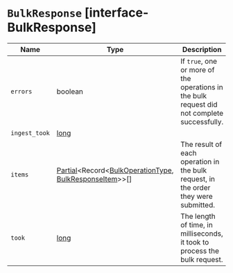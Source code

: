 # `BulkResponse` [interface-BulkResponse]

| Name | Type | Description |
| - | - | - |
| `errors` | boolean | If `true`, one or more of the operations in the bulk request did not complete successfully. |
| `ingest_took` | [long](./long.md) | &nbsp; |
| `items` | [Partial](./Partial.md)<Record<[BulkOperationType](./BulkOperationType.md), [BulkResponseItem](./BulkResponseItem.md)>>[] | The result of each operation in the bulk request, in the order they were submitted. |
| `took` | [long](./long.md) | The length of time, in milliseconds, it took to process the bulk request. |
